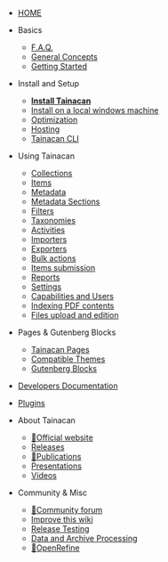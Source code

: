 - [HOME](README.md)

- Basics
  - [F.A.Q.](faq.md 'Frequently Asked Questions about Tainacan - Tainacan Wiki')
  - [General Concepts](general-concepts.md 'General Concepts related to Tainacan - Tainacan Wiki')
  - [Getting Started](getting-started.md 'Getting Started with Tainacan - Tainacan Wiki')
- Install and Setup
  - [**Install Tainacan**](install.md 'How to Install Tainacan - Tainacan Wiki')
  - [Install on a local windows machine](xampp.md 'Installing Tainacan plugin on a local Windows machine (no sever) - Tainacan Wiki')
  - [Optimization](optimization.md 'Optimization Strategies for the Tainacan plugin - Tainacan Wiki')
  - [Hosting](hosting.md 'Hosting options for Tainacan Plugin - Tainacan Wiki')
  - [Tainacan CLI](tainacan-cli.md 'Tainacan WP-CLI - Tainacan Wiki')
- Using Tainacan
  - [Collections](collections.md 'What are and how to manage Collections on Tainacan - Tainacan Wiki')
  - [Items](items.md 'What are and how to manage Items on Tainacan  - Tainacan Wiki')
  - [Metadata](metadata.md 'What are and how to manage Metadata on Tainacan  - Tainacan Wiki')
  - [Metadata Sections](pt-br/metadata-sections.md 'What are and how to manage Metadata Sections on Tainacan  - Tainacan Wiki')
  - [Filters](filters.md 'What are and how to manage Filters on Tainacan  - Tainacan Wiki')
  - [Taxonomies](taxonomies.md 'What are and how to manage Taxonomies on Tainacan  - Tainacan Wiki')
  - [Activities](activities.md 'What are and how to use Activities - aka Logs - on Tainacan  - Tainacan Wiki')
  - [Importers](importers.md 'What are and how to use Importers on Tainacan  - Tainacan Wiki')
  - [Exporters](exporters.md 'What are and how to use Exporters on Tainacan  - Tainacan Wiki')
  - [Bulk actions](bulk-actions.md 'Applying bulk actions on Tainacan - Tainacan Wiki')
  - [Items submission](item-submission.md 'Using Item Submission feature to allow public contribution to a Collection - Tainacan Wiki')
  - [Reports](reports.md 'Introducing the reports screen, that generates statistics and charts about the repository and collections - Tainacan Wiki')
  - [Settings](settings-page.md 'A detailed view of the Plugin Settings page - Tainacan Wiki')
  - [Capabilities and Users](users-roles.md 'Managing capabilities and user roles on Taiancan - Tainacan Wiki')
  - [Indexing PDF contents](indexing-pdf.md 'Searching inside PDF files via Tainacan - Tainacan Wiki')
  - [Files upload and edition](files-upload-and-edition.md 'Files upload and edition - Tainacan Wiki')
- Pages & Gutenberg Blocks
  - [Tainacan Pages](tainacan-pages.md 'The pages generated by Tainacan Plugin - Tainacan Wiki')
  - [Compatible Themes](theme.md 'The themes that offer support to Tainacan - Tainacan Wiki')
  - [Gutenberg Blocks](gutenberg-blocks.md 'The Tainacan Gutenberg Blocks - Tainacan Wiki')
- [Developers Documentation](dev/README.md 'Developers Session of Pages - Tainacan Wiki')
- [Plugins](plugins.md 'Plugins to extend Tainacan functionalities - Tainacan Wiki')
- About Tainacan
  - [:link:Official website](https://tainacan.org/ ':ignore')
  - [Releases](releases.md 'Released versions - Tainacan Wiki')
  - [:link:Publications](https://pesquisa.tainacan.org/ ':ignore')
  - [Presentations](presentations.md 'Slideshow presentations related to Tainacan - Tainacan Wiki')
  - [Vídeos](videos.md 'Educational content in video about Tainacan - Tainacan Wiki')
- Community & Misc
  - [:link:Community forum](https://tainacan.discourse.group ':ignore')
  - [Improve this wiki](CONTRIBUTING.md 'How to contribute to the Tainacan Wiki - Tainacan Wiki')
  - [Release Testing](release-testing.md 'How to test Tainacan versions - Tainacan Wiki')
  - [Data and Archive Processing](data-processing.md 'A word on Data and Archive Processing - Tainacan Wiki')
  - [:link:OpenRefine](http://openrefine.org/ ':ignore')
